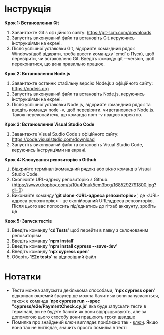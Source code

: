 # Інструкція

**Крок 1: Встановлення Git**
1. Завантажте Git з офіційного сайту: https://git-scm.com/downloads
2. Запустіть виконуваний файл та встановіть Git, керуючись інструкціями на екрані.
3. Після успішної установки Git, відкрийте командний рядок Windows(щоб відкрити, треба ввести командку 'cmd' в Пуск), щоб перевірити, чи встановлено Git. Введіть команду git --version, щоб переконатися, що вона правильно працює.

**Крок 2: Встановлення Node.js**
1. Завантажте останню стабільну версію Node.js з офіційного сайту: https://nodejs.org
2. Запустіть виконуваний файл та встановіть Node.js, керуючись інструкціями на екрані.
3. Після успішної установки Node.js, відкрийте командний рядок та введіть команду node -v, щоб перевірити, чи встановлено Node.js. Також переконайтеся, що команда npm -v працює коректно.

**Крок 3: Встановлення Visual Studio Code**
1. Завантажте Visual Studio Code з офіційного сайту: https://code.visualstudio.com/download
2. Запустіть виконуваний файл та встановіть Visual Studio Code, керуючись інструкціями на екрані.

**Крок 4: Клонування репозиторію з Github**
1. Відкрийте термінал (командний рядок) або вікно команд в Visual Studio Code.
2. Скопіюйте URL-адресу репозиторію з Github.(https://www.dropbox.com/s/10u49nuk5em3bqg/1685292791800.jpg?dl=0)
3. Виконайте команду '**git clone <URL-адреса репозиторію>**', де <URL-адреса репозиторію> - це скопійований URL-адреса репозиторію. Після цього вас попросить під'єднатись до гітхаб аккаунту, зробіть це

**Крок 5: Запуск тестів**
1. Введіть команду '**cd Tests**' щоб перейти в папку з склонованим репозиторієм
2. Введіть команду '**npm install**' 
3. Введіть команду '**npm install cypress --save-dev**' 
4. Введіть команду '**npx cypress open**'
5. Оберіть '**E2e tests**' та відповідний файл

# Нотатки
 
 - Тести можна запускати декількома способами, '**npx cypress open**' відкриває окремий браузер де можна бачити як вони запускаються, також є команда '**npx cypress run --spec "cypress/e2e/PaymentCheck.cy.js**' яка буде запускати тести в терміналі, ви не будете бачити як вони відпрацьовують, але за допомогою цього способу вони працюють трохи швидше
 - Помилка про знайдений ключ виглядає приблизно так - [ключ](https://www.dropbox.com/s/4ofuamylgacr3dt/1685293680433.jpg?dl=0). Якщо вона так не виглядаэ, значить просто помилка в тесті
